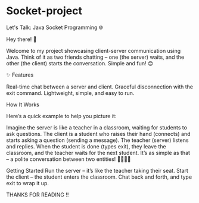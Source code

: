 # Socket-project
Let's Talk: Java Socket Programming 🌐

Hey there! 👋

Welcome to my project showcasing client-server communication using Java. Think of it as two friends chatting – one (the server) waits, and the other (the client) starts the conversation. Simple and fun! 😊


✨ Features

Real-time chat between a server and client.
Graceful disconnection with the exit command.
Lightweight, simple, and easy to run.

How It Works

Here’s a quick example to help you picture it:

Imagine the server is like a teacher in a classroom, waiting for students to ask questions.
The client is a student who raises their hand (connects) and starts asking a question (sending a message).
The teacher (server) listens and replies.
When the student is done (types exit), they leave the classroom, and the teacher waits for the next student.
It’s as simple as that – a polite conversation between two entities! 🧑‍🏫🧑‍🎓


Getting Started
Run the server – it’s like the teacher taking their seat.
Start the client – the student enters the classroom.
Chat back and forth, and type exit to wrap it up.

THANKS FOR READING !!
